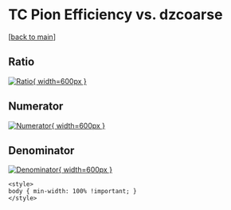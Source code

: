 # TC Pion Efficiency vs. dzcoarse

[[back to main](./)]



## Ratio

[![Ratio](../mtv/var/TC_211_eff_stack_dzcoarse.png){ width=600px }](../mtv/var/TC_211_eff_stack_dzcoarse.pdf)

## Numerator

[![Numerator](../mtv/num/TC_211_eff_stack_dzcoarse_num0.png){ width=600px }](../mtv/num/TC_211_eff_stack_dzcoarse_num0.pdf)

## Denominator

[![Denominator](../mtv/den/TC_211_eff_stack_dzcoarse_den.png){ width=600px }](../mtv/den/TC_211_eff_stack_dzcoarse_den.pdf)


``` {=html}
<style>
body { min-width: 100% !important; }
</style>
```
